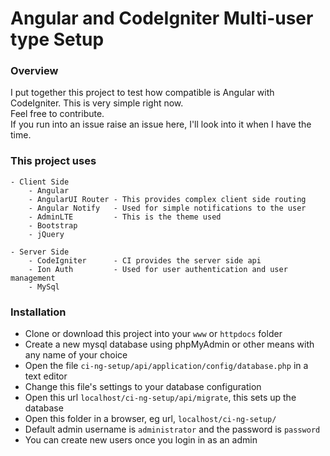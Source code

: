 # Angular and CodeIgniter Multi-user type Setup
### Overview
I put together this project to test how compatible is Angular with CodeIgniter. This is very simple right now.  
Feel free to contribute.  
If you run into an issue raise an issue here, I'll look into it when I have the time.

### This project uses
	- Client Side
		- Angular
		- AngularUI Router - This provides complex client side routing
		- Angular Notify   - Used for simple notifications to the user
		- AdminLTE         - This is the theme used
		- Bootstrap
		- jQuery

	- Server Side
		- CodeIgniter      - CI provides the server side api
		- Ion Auth         - Used for user authentication and user management
		- MySql

### Installation
 - Clone or download this project into your `www` or `httpdocs` folder
 - Create a new mysql database using phpMyAdmin or other means with any name of your choice
 - Open the file `ci-ng-setup/api/application/config/database.php` in a text editor
 - Change this file's settings to your database configuration
 - Open this url `localhost/ci-ng-setup/api/migrate`, this sets up the database
 - Open this folder in a browser, eg url, `localhost/ci-ng-setup/`
 - Default admin username is `administrator` and the password is `password`
 - You can create new users once you login in as an admin


